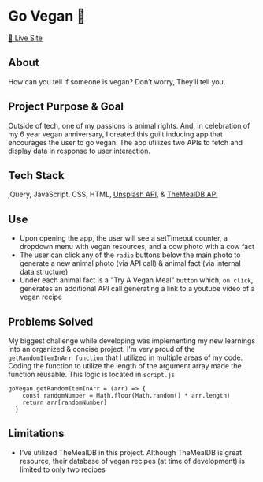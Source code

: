 # Go Vegan 🌱
<a href="https://itsoliviasparks-go-vegan.netlify.app">🔗 Live Site</a>

## About
How can you tell if someone is vegan? Don’t worry, They’ll tell you.

## Project Purpose & Goal
Outside of tech, one of my passions is animal rights. And, in celebration of my 6 year vegan anniversary, I created this guilt inducing app that encourages the user to go vegan. The app utilizes two APIs to fetch and display data in response to user interaction.

## Tech Stack
jQuery, JavaScript, CSS, HTML, <a href="https://unsplash.com/developers">Unsplash API</a>, & <a href="https://www.themealdb.com/api.php">TheMealDB API</a>

## Use
- Upon opening the app, the user will see a setTimeout counter, a dropdown menu with vegan resources, and a cow photo with a cow fact
- The user can click any of the `radio` buttons below the main photo to generate a new animal photo (via API call) & animal fact (via internal data structure)
- Under each animal fact is a "Try A Vegan Meal" `button` which, `on click`, generates an additional API call generating a link to a youtube video of a vegan recipe

## Problems Solved
My biggest challenge while developing was implementing my new learnings into an organized & concise project. I'm very proud of the `getRandomItemInArr function` that I utilized in multiple areas of my code. Coding the function to utilize the length of the argument array made the function reusable.
This logic is located in `script.js`
```
goVegan.getRandomItemInArr = (arr) => {
    const randomNumber = Math.floor(Math.random() * arr.length)
    return arr[randomNumber]
  }
```

## Limitations
- I've utilized TheMealDB in this project. Although TheMealDB is great resource, their database of vegan recipes (at time of development) is limited to only two recipes
